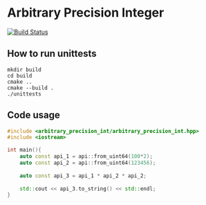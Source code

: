 # Arbitrary Precision Integer

[![Build Status](https://github.com/Laguna1989/arbitrary_precision_int_cpp/actions/workflows/test_verification.yml/badge.svg)](https://github.com/Laguna1989/arbitrary_precision_int_cpp/actions/workflows/test_verification.yml)

## How to run unittests

```shell
mkdir build
cd build
cmake ..
cmake --build .
./unittests
```

## Code usage

```c++
#include <arbitrary_precision_int/arbitrary_precision_int.hpp>
#include <iostream>

int main(){
    auto const api_1 = api::from_uint64(100*2);
    auto const api_2 = api::from_uint64(123456);
    
    auto const api_3 = api_1 * api_2 * api_2;
    
    std::cout << api_3.to_string() << std::endl;
}
```

